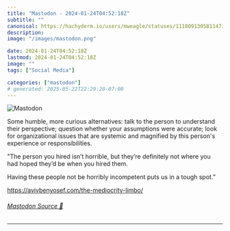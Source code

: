 ```yaml
---
title: "Mastodon - 2024-01-24T04:52:18Z"
subtitle: ""
canonical: https://hachyderm.io/users/mweagle/statuses/111809130581147309
description:
image: "/images/mastodon.png"

date: 2024-01-24T04:52:18Z
lastmod: 2024-01-24T04:52:18Z
image: ""
tags: ["Social Media"]

categories: ["mastodon"]
# generated: 2025-05-22T22:29:20-07:00
---
```

![Mastodon](/images/mastodon.png)

<p>Some humble, more curious alternatives: talk to the person to understand their perspective; question whether your assumptions were accurate; look for organizational issues that are systemic and magnified by this person&#39;s experience or responsibilities.</p><p>&quot;The person you hired isn’t horrible, but they’re definitely not where you had hoped they’d be when you hired them.</p><p>Having these people not be horribly incompetent puts us in a tough spot.”</p><p><a href="https://avivbenyosef.com/the-mediocrity-limbo/" target="_blank" rel="nofollow noopener noreferrer" translate="no"><span class="invisible">https://</span><span class="ellipsis">avivbenyosef.com/the-mediocrit</span><span class="invisible">y-limbo/</span></a></p>


###### [Mastodon Source 🐘](https://hachyderm.io/@mweagle/111809130581147309)

___
